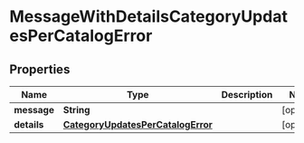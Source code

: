 

# MessageWithDetailsCategoryUpdatesPerCatalogError

## Properties

Name | Type | Description | Notes
------------ | ------------- | ------------- | -------------
**message** | **String** |  |  [optional]
**details** | [**CategoryUpdatesPerCatalogError**](CategoryUpdatesPerCatalogError.md) |  |  [optional]



